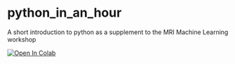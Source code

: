 # python_in_an_hour
A short introduction to python as a supplement to the MRI Machine Learning workshop

[![Open In Colab](https://colab.research.google.com/assets/colab-badge.svg)](https://colab.research.google.com/github/MontpellierRessourcesImagerie/python_in_an_hour/blob/master/PIAH-01-jupyter.ipynb)
